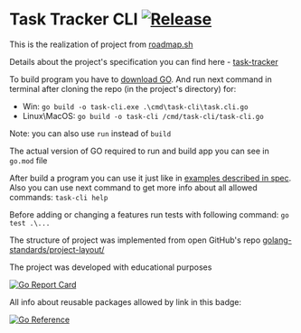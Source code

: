 # Task Tracker CLI [![Release](https://img.shields.io/github/release/MaximBayurov/task-tracker-cli.svg?style=flat-square)](https://github.com/MaximBayurov/task-tracker-cli/releases/latest)

This is the realization of project from [roadmap.sh](https://roadmap.sh)

Details about the project's specification you can find here - [task-tracker](https://roadmap.sh/projects/task-tracker)

To build program you have to [download GO](https://go.dev/dl/). And run next command in terminal after cloning the repo (in the project's directory) for:

- Win: ```go build -o task-cli.exe .\cmd\task-cli\task.cli.go```
- Linux\MacOS: ```go build -o task-cli /cmd/task-cli/task-cli.go```

Note: you can also use ```run``` instead of ```build```

The actual version of GO required to run and build app you can see in ```go.mod``` file

After build a program you can use it just like in [examples described in spec](https://roadmap.sh/projects/task-tracker#example). Also you can use next command to get more info about all allowed commands:
```task-cli help```

Before adding or changing a features run tests with following command:
```go test .\...```

The structure of project was implemented from open GitHub's repo [golang-standards/project-layout/](https://github.com/golang-standards/project-layout/)

The project was developed with educational purposes

[![Go Report Card](https://goreportcard.com/badge/github.com/MaximBayurov/task-tracker-cli?style=flat-square)](https://goreportcard.com/report/github.com/MaximBayurov/task-tracker-cli)

All info about reusable packages allowed by link in this badge:

[![Go Reference](https://pkg.go.dev/badge/github.com/MaximBayurov/task-tracker-cli.svg)](https://pkg.go.dev/github.com/MaximBayurov/task-tracker-cli)